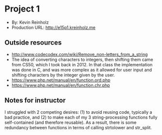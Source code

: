 # Project 1
+ By: Kevin Reinholz
+ Production URL: <http://e15p1.kreinholz.me>

## Outside resources
+ <http://www.codecodex.com/wiki/Remove_non-letters_from_a_string>
+ The idea of converting characters to integers, then shifting them came from CS50, which I took back in 2012. In that class the implementation was done in C, and was more complex as it allowed for user input and shifting characters by the integer given by the user.
+ <https://www.php.net/manual/en/function.ord.php>
+ <https://www.php.net/manual/en/function.chr.php>

## Notes for instructor
I struggled with 2 competing desires: (1) to avoid reusing code, typically a bad practice, and (2) to make each of my 3 string-processing functions fully self-contained (and therefore reusable). As a result, there is some redundancy between functions in terms of calling strtolower and str_split.